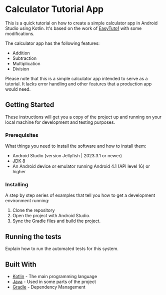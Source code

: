 # Calculator Tutorial App

This is a quick tutorial on how to create a simple calculator app in Android Studio using Kotlin.
It's based on the work of [EasyTuto1](https://www.youtube.com/@EasyTuto1) with some modifications.

The calculator app has the following features:
- Addition
- Subtraction
- Multiplication
- Division

Please note that this is a simple calculator app intended to serve as a tutorial. It lacks error handling and other features that a production app would need.

## Getting Started

These instructions will get you a copy of the project up and running on your local machine for development and testing purposes.

### Prerequisites

What things you need to install the software and how to install them:

- Android Studio (version Jellyfish | 2023.3.1 or newer)
- JDK 8
- An Android device or emulator running Android 4.1 (API level 16) or higher

### Installing

A step by step series of examples that tell you how to get a development environment running:

1. Clone the repository
2. Open the project with Android Studio.
3. Sync the Gradle files and build the project.

## Running the tests

Explain how to run the automated tests for this system.

## Built With

- [Kotlin](https://kotlinlang.org/) - The main programming language
- [Java](https://www.java.com/) - Used in some parts of the project
- [Gradle](https://gradle.org/) - Dependency Management

